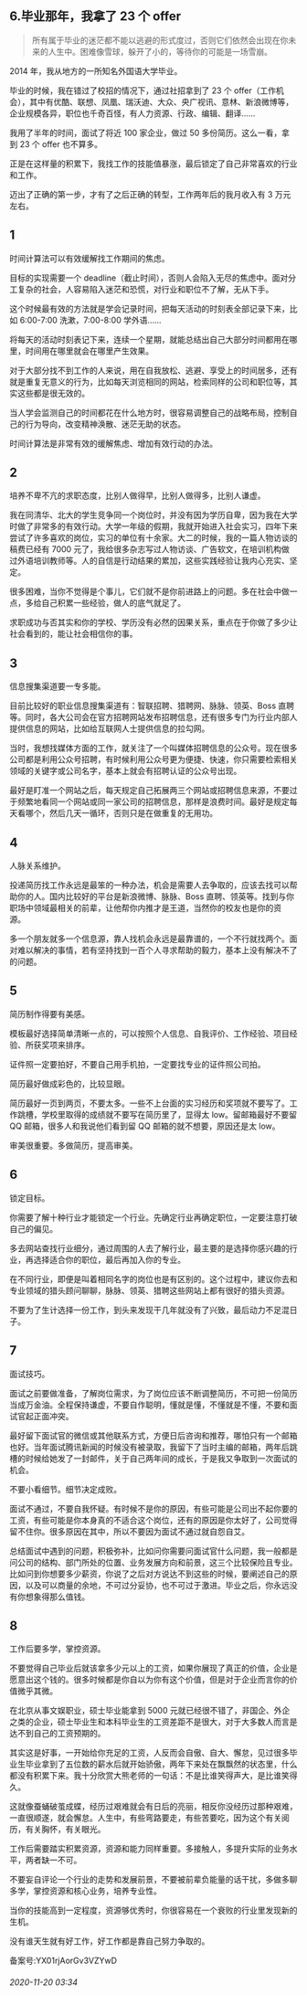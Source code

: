 ## 6.毕业那年，我拿了 23 个 offer

> 所有属于毕业的迷茫都不能以逃避的形式度过，否则它们依然会出现在你未来的人生中。困难像雪球，躲开了小的，等待你的可能是一场雪崩。 


2014 年，我从地方的一所知名外国语大学毕业。 


毕业的时候，我在错过了校招的情况下，通过社招拿到了 23 个 offer（工作机会），其中有优酷、联想、凤凰、瑞沃迪、大众、央广视讯、意林、新浪微博等，企业规模各异，职位也千奇百怪，有人力资源、行政、编辑、翻译…… 


我用了半年的时间，面试了将近 100 家企业，做过 50 多份简历。这么一看，拿到 23 个 offer 也不算多。 


正是在这样量的积累下，我找工作的技能值暴涨，最后锁定了自己非常喜欢的行业和工作。 


迈出了正确的第一步，才有了之后正确的转型，工作两年后的我月收入有 3 万元左右。 


1
-


时间计算法可以有效缓解找工作期间的焦虑。 


目标的实现需要一个 deadline（截止时间），否则人会陷入无尽的焦虑中。面对分工复杂的社会，人容易陷入迷茫和恐慌，对行业和职位不了解，无从下手。 


这个时候最有效的方法就是学会记录时间，把每天活动的时刻表全部记录下来，比如 6:00-7:00 洗漱，7:00-8:00 学外语…… 


将每天的活动时刻表记下来，连续一个星期，就能总结出自己大部分时间都用在哪里，时间用在哪里就会在哪里产生效果。 


对于大部分找不到工作的人来说，用在自我放松、逃避、享受上的时间居多，还有就是重复无意义的行为，比如每天浏览相同的网站，检索同样的公司和职位等，其实这些都是很无效的。 


当人学会监测自己的时间都花在什么地方时，很容易调整自己的战略布局，控制自己的行为导向，改变精神涣散、迷茫无助的状态。 


时间计算法是非常有效的缓解焦虑、增加有效行动的办法。 


2
-


培养不卑不亢的求职态度，比别人做得早，比别人做得多，比别人谦虚。 


我在同清华、北大的学生竞争同一个岗位时，并没有因为学历自卑，因为我在大学时做了非常多的有效行动。大学一年级的假期，我就开始进入社会实习，四年下来尝试了许多喜欢的岗位，实习的单位有十余家。大二的时候，我的一篇人物访谈的稿费已经有 7000 元了，我给很多杂志写过人物访谈、广告软文，在培训机构做过外语培训教师等。人的自信是行动结果的累加，这些实践经验让我内心充实、坚定。 


很多困难，当你不觉得是个事儿，它们就不是你前进路上的问题。多在社会中做一点，多给自己积累一些经验，做人的底气就足了。 


求职成功与否其实和你的学校、学历没有必然的因果关系，重点在于你做了多少让社会看到的，能让社会相信你的事。 


3
-


信息搜集渠道要一专多能。 


目前比较好的职业信息搜集渠道有：智联招聘、猎聘网、脉脉、领英、Boss 直聘等。同时，各大公司会在官方招聘网站发布招聘信息，还有很多专门为行业内部人提供信息的网站，比如给互联网人士提供信息的拉勾网。 


当时，我想找媒体方面的工作，就关注了一个叫媒体招聘信息的公众号。现在很多公司都是利用公众号招聘，有时候利用公众号更为便捷、快速，你只需要检索相关领域的关键字或公司名字，基本上就会有招聘认证的公众号出现。 


最好是盯准一个网站之后，每天规定自己拓展两三个网站或招聘信息来源，不要过于频繁地看同一个网站或同一家公司的招聘信息，那样是浪费时间。最好是规定每天看哪个，然后几天一循环，否则只是在做重复的无用功。 


4
-


人脉关系维护。 


投递简历找工作永远是最笨的一种办法，机会是需要人去争取的，应该去找可以帮助你的人。国内比较好的平台是新浪微博、脉脉、Boss 直聘、领英等。找到与你职场中领域最相关的前辈，让他帮你内推才是王道，当然你的校友也是你的资源。 


多一个朋友就多一个信息源，靠人找机会永远是最靠谱的，一个不行就找两个。面对难以解决的事情，若有坚持找到一百个人寻求帮助的毅力，基本上没有解决不了的问题。 


5
-


简历制作得要有美感。 


模板最好选择简单清晰一点的，可以按照个人信息、自我评价、工作经验、项目经验、所获奖项来排序。 


证件照一定要拍好，不要自己用手机拍，一定要找专业的证件照公司拍。 


简历最好做成彩色的，比较显眼。 


简历最好一页到两页，不要太多。一些不上台面的实习经历和奖项就不要写了。工作跳槽，学校里取得的成绩就不要写在简历里了，显得太 low。留邮箱最好不要留 QQ 邮箱，很多人和我说他们看到留 QQ 邮箱的就不想要，原因还是太 low。 


审美很重要。多做简历，提高审美。 


6
-


锁定目标。 


你需要了解十种行业才能锁定一个行业。先确定行业再确定职位，一定要注意打破自己的偏见。 


多去网站查找行业细分，通过周围的人去了解行业，最主要的是选择你感兴趣的行业，再选择适合你的职位，最后再加入你的专业。 


在不同行业，即便是叫着相同名字的岗位也是有区别的。这个过程中，建议你去和专业领域的猎头顾问聊聊，脉脉、领英、猎聘这些网站上都有很好的猎头资源。 


不要为了生计选择一份工作，到头来发现干几年就没有了兴致，最后动力不足混日子。 


7
-


面试技巧。 


面试之前要做准备，了解岗位需求，为了岗位应该不断调整简历，不可把一份简历当成万金油。全程保持谦虚，不要自作聪明，懂就是懂，不懂就是不懂，不要和面试官起正面冲突。 


最好留下面试官的微信或其他联系方式，方便日后咨询和推荐，哪怕只有一个邮箱也好。当年面试腾讯新闻的时候没有被录取，我留下了当时主编的邮箱，两年后跳槽的时候给她发了一封邮件，关于自己两年间的成长，于是我又争取到一次面试的机会。 


不要小看细节。细节决定成败。 


面试不通过，不要自我怀疑。有时候不是你的原因，有些可能是公司出不起你要的工资，有些可能是你本身真的不适合这个岗位，还有的原因是你太好了，公司觉得留不住你。很多原因在其中，所以不要因为面试不通过就自怨自艾。 


总结面试中遇到的问题，积极弥补，比如问你需要问面试官什么问题，我一般都是问公司的结构、部门所处的位置、业务发展方向和前景，这三个比较保险且专业。比如问到你想要多少薪资，你说了之后对方说达不到这些的时候，要阐述自己的原因，以及可以商量的余地，不可过分妥协，也不可过于激进。毕业之后，你永远没有你想象得那么值钱。 


8
-


工作后要多学，掌控资源。 


不要觉得自己毕业后就该拿多少元以上的工资，如果你展现了真正的价值，企业是愿意出这个钱的。很多时候都是你自以为你有这个价值，但是对于企业而言你的价值微乎其微。 


在北京从事文娱职业，硕士毕业能拿到 5000 元就已经很不错了，非国企、外企之类的企业，硕士毕业生和本科毕业生的工资差距不是很大，对于大多数人而言是达不到自己的工资预期的。 


其实这是好事，一开始给你充足的工资，人反而会自傲、自大、懈怠，见过很多毕业生毕业拿到了五位数的薪水后就开始骄傲，两年下来处在飘飘然的状态里，什么都没有积累下来。我十分欣赏大熊老师的一句话：不是比谁笑得声大，是比谁笑得久。 


这就像蚕蛹破茧成蝶，经历过艰难就会有日后的亮丽，相反你没经历过那种艰难，一直很顺遂，就会懈怠。人生中，有些弯路要走，有些苦要吃，因为这个有关阅历，有关胸怀，有关眼光。 


工作后需要踏实积累资源，资源和能力同样重要。多接触人，多提升实际的业务水平，两者缺一不可。 


不要妄自评论一个行业的走势和发展前景，不要被前辈负能量的话干扰，多做多聊多学，掌控资源和核心业务，培养专业性。 


当你的技能高到一定程度，资源够优秀时，你很容易在一个衰败的行业里发现新的生机。 


没有谁天生就有好工作，好工作都是靠自己努力争取的。 


备案号:YX01rjAorGv3VZYwD


###### 2020-11-20 03:34

